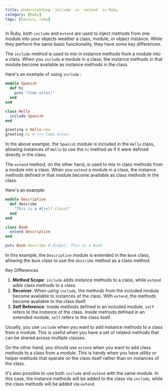 ```yaml
---
title: Understanding `include` vs `extend` in Ruby
category: [Ruby]
tags: [basics, ruby]
---
```


In Ruby, both `include` and `extend` are used to inject methods from one module into your objects weather a class, module, or object instance. While they perform the same basic functionality, they have some key differences.

The `include` method is used to mix in instance methods from a module into a class. When you `include` a module in a class, the instance methods in that module become available as instance methods in the class.

Here's an example of using `include` :

```ruby
module Spanish
  def hi
    puts "Como estas!"
  end
end

class Hello
  include Spanish
end

greeting = Hello.new
greeting.hi # >>> Como estas!
```

In the above example, the `Spanish` module is included in the `Hello` class, allowing instances of `Hello` to use the `hi` method as if it were defined directly in the class.

The `extend` method, on the other hand, is used to mix in class methods from a module into a class. When you `extend` a module in a class, the instance methods defined in that module become available as class methods in the class.

Here's an example:

```ruby
module Descriptive
  def describe
    "This is a #{self.class}"
  end
end

class Book
  extend Descriptive
end

puts Book.describe # Output: This is a Book
```

In this example, the `Descriptive` module is extended in the `Book` class, allowing the `Book` class to use the `describe` method as a class method.

Key Differences

1. **Method Scope**: `include` adds instance methods to a class, while `extend` adds class methods to a class.
2. **Receiver**: When using `include`, the methods from the included module become available to instances of the class. With `extend`, the methods become available to the class itself.
3. **Self Reference**: Inside methods defined in an included module, `self` refers to the instance of the class. Inside methods defined in an extended module, `self` refers to the class itself.

Usually, you use `include` when you want to add instance methods to a class from a module. This is useful when you have a set of related methods that can be shared across multiple classes.

On the other hand, you should use `extend` when you want to add class methods to a class from a module. This is handy when you have utility or helper methods that operate on the class itself rather than on instances of the class.

It's also possible to use both `include` and `extend` with the same module. In this case, the instance methods will be added to the class via `include`, while the class methods will be added via `extend`.
